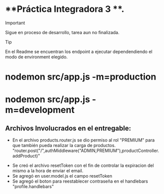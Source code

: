 # **Práctica Integradora 3 **.
> [!IMPORTANT]
> Sigue en proceso de desarrollo, tarea aun no finalizada.

>[!TIP]
>En el Readme se encuentran los endpoint a ejecutar dependendiendo el modo de environment elegido.

# nodemon src/app.js -m=production 
# nodemon src/app.js -m=development 



## Archivos Involucrados en el entregable:

- En el archivo products.router.js se dio permiso al rol "PREMIUM" para que también pueda realizar la carga de productos.
"router.post("/",authMiddleware("ADMIN,PREMIUM"),productController.addProduct)"

* Se creó el archivo resetToken con el fin de controlar la expiracion del mismo a la hora de enviar el email.
* Se agregó en user.model.js el campo resetToken
* Se agregó el boton para reestablecer contraseña en el handlebars "profile.handlebars"
